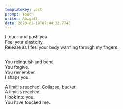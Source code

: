 ```yaml
---
templateKey: post
prompt: Touch
writer: Abigail
date: 2020-05-19T07:44:32.774Z
---
```

I touch and push you.\
Feel your elasticity.\
Release as I feel your body warming through my fingers.

\
You relinquish and bend.\
You forgive.\
You remember.\
I shape you.

A limit is reached. Collapse, bucket.\
A limit is reached.\
I look into you.\
You have touched me.